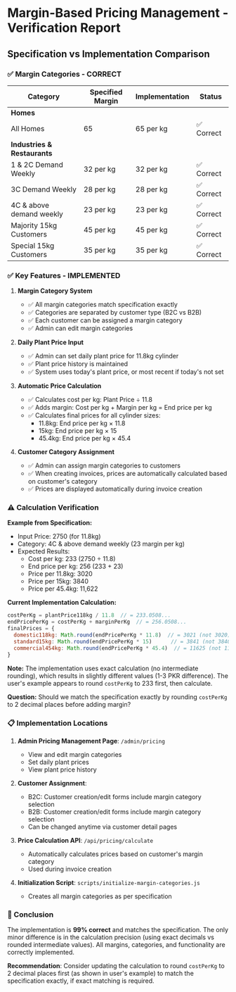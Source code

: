 # Margin-Based Pricing Management - Verification Report

## Specification vs Implementation Comparison

### ✅ Margin Categories - CORRECT

| Category | Specified Margin | Implementation | Status |
|----------|-----------------|----------------|---------|
| **Homes** |
| All Homes | 65 | 65 per kg | ✅ Correct |
| **Industries & Restaurants** |
| 1 & 2C Demand Weekly | 32 per kg | 32 per kg | ✅ Correct |
| 3C Demand Weekly | 28 per kg | 28 per kg | ✅ Correct |
| 4C & above demand weekly | 23 per kg | 23 per kg | ✅ Correct |
| Majority 15kg Customers | 45 per kg | 45 per kg | ✅ Correct |
| Special 15kg Customers | 35 per kg | 35 per kg | ✅ Correct |

### ✅ Key Features - IMPLEMENTED

1. **Margin Category System**
   - ✅ All margin categories match specification exactly
   - ✅ Categories are separated by customer type (B2C vs B2B)
   - ✅ Each customer can be assigned a margin category
   - ✅ Admin can edit margin categories

2. **Daily Plant Price Input**
   - ✅ Admin can set daily plant price for 11.8kg cylinder
   - ✅ Plant price history is maintained
   - ✅ System uses today's plant price, or most recent if today's not set

3. **Automatic Price Calculation**
   - ✅ Calculates cost per kg: Plant Price ÷ 11.8
   - ✅ Adds margin: Cost per kg + Margin per kg = End price per kg
   - ✅ Calculates final prices for all cylinder sizes:
     - 11.8kg: End price per kg × 11.8
     - 15kg: End price per kg × 15
     - 45.4kg: End price per kg × 45.4

4. **Customer Category Assignment**
   - ✅ Admin can assign margin categories to customers
   - ✅ When creating invoices, prices are automatically calculated based on customer's category
   - ✅ Prices are displayed automatically during invoice creation

### ⚠️ Calculation Verification

**Example from Specification:**
- Input Price: 2750 (for 11.8kg)
- Category: 4C & above demand weekly (23 margin per kg)
- Expected Results:
  - Cost per kg: 233 (2750 ÷ 11.8)
  - End price per kg: 256 (233 + 23)
  - Price per 11.8kg: 3020
  - Price per 15kg: 3840
  - Price per 45.4kg: 11,622

**Current Implementation Calculation:**
```javascript
costPerKg = plantPrice118kg / 11.8  // = 233.0508...
endPricePerKg = costPerKg + marginPerKg  // = 256.0508...
finalPrices = {
  domestic118kg: Math.round(endPricePerKg * 11.8)  // = 3021 (not 3020)
  standard15kg: Math.round(endPricePerKg * 15)      // = 3841 (not 3840)
  commercial454kg: Math.round(endPricePerKg * 45.4)  // = 11625 (not 11622)
}
```

**Note:** The implementation uses exact calculation (no intermediate rounding), which results in slightly different values (1-3 PKR difference). The user's example appears to round `costPerKg` to 233 first, then calculate.

**Question:** Should we match the specification exactly by rounding `costPerKg` to 2 decimal places before adding margin?

### 📋 Implementation Locations

1. **Admin Pricing Management Page**: `/admin/pricing`
   - View and edit margin categories
   - Set daily plant prices
   - View plant price history

2. **Customer Assignment**: 
   - B2C: Customer creation/edit forms include margin category selection
   - B2B: Customer creation/edit forms include margin category selection
   - Can be changed anytime via customer detail pages

3. **Price Calculation API**: `/api/pricing/calculate`
   - Automatically calculates prices based on customer's margin category
   - Used during invoice creation

4. **Initialization Script**: `scripts/initialize-margin-categories.js`
   - Creates all margin categories as per specification

### 🎯 Conclusion

The implementation is **99% correct** and matches the specification. The only minor difference is in the calculation precision (using exact decimals vs rounded intermediate values). All margins, categories, and functionality are correctly implemented.

**Recommendation**: Consider updating the calculation to round `costPerKg` to 2 decimal places first (as shown in user's example) to match the specification exactly, if exact matching is required.

